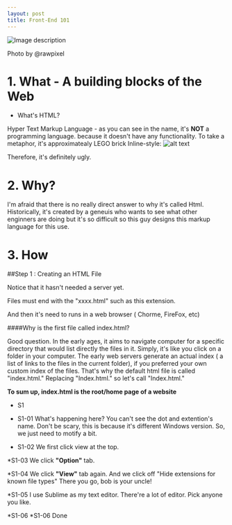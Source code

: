 ```yaml
---
layout: post
title: Front-End 101
---
```

![Image description](/images/https://github.com/Homchangedavid/homchangedavid.github.io/blob/master/images/Front-End%20Web.png)

Photo by @rawpixel

# 1. What - A building blocks of the Web
* What's HTML?

Hyper Text Markup Language - as you can see in the name, it's **NOT** a programming language. because it doesn't have any functionality. 
To take a metaphor, it's approximatealy LEGO brick
Inline-style: 
![alt text](https://github.com/Homchangedavid/homchangedavid.github.io/blob/master/images/LEGO_brick.png "Foundation")

Therefore, it's definitely ugly.

# 2. Why?

I'm afraid that there is no really direct answer to why it's called Html. Historically, it's created by a geneuis who wants to see 
what other enginners are doing but it's so difficult so this guy designs this markup language for this use.

# 3. How

##Step 1 : Creating an HTML File

Notice that it hasn't needed a server yet.

Files must end with the "xxxx.html" such as this extension.

And then it's need to runs in a web browser ( Chorme, FireFox, etc)

####Why is the first file called index.html?

Good question. In the early ages, it aims to navigate computer for a specific directory that would list directly the files in it.
Simply, it's like you click on a folder in your computer. The early web servers generate an actual index ( a list of links to the files
in the current folder), if you preferred your own custom index of the files. That's why the default html file is called "index.html." 
Replacing "Index.html." so let's call "Index.html." 

**To sum up, index.html is the root/home page of a website**

* S1

* S1-01
What's happening here? You can't see the dot and extention's name. Don't be scary, this is because it's different Windows version.
So, we just need to motify a bit. 

* S1-02
We first click view at the top. 

*S1-03
We click **"Option"** tab.

*S1-04
We click **"View"** tab again. And we click off "Hide extensions for known file types"  There you go, bob is your uncle!

*S1-05
I use Sublime as my text editor. There're a lot of editor. Pick anyone you like.

*S1-06
*S1-06
Done
